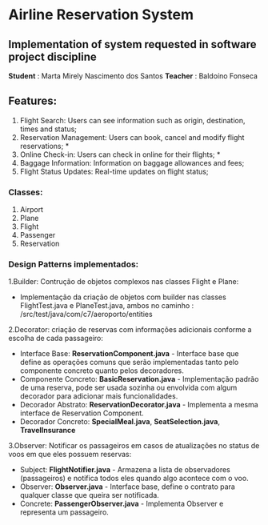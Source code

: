 
# Airline Reservation System
## Implementation of system requested in software project discipline
**Student** : Marta Mirely Nascimento dos Santos
**Teacher** : Baldoíno Fonseca
## Features:
1. Flight Search: Users can see information such as origin, destination, times and status;
3. Reservation Management: Users can book, cancel and modify flight reservations; *
4. Online Check-in: Users can check in online for their flights; *
5. Baggage Information: Information on baggage allowances and fees;
6. Flight Status Updates: Real-time updates on flight status;
### Classes:
1. Airport
2. Plane
3. Flight
4. Passenger
5. Reservation
### Design Patterns implementados:
1.Builder: Contrução de objetos complexos nas classes Flight e Plane:
* Implementação da criação de objetos com builder nas classes FlightTest.java e PlaneTest.java, ambos no caminho : /src/test/java/com/c7/aeroporto/entities

2.Decorator: criação de reservas com informações adicionais conforme a escolha de cada passageiro:


* Interface Base: **ReservationComponent.java** - Interface base que define as operações comuns que serão implementadas tanto pelo componente concreto quanto pelos decoradores.
* Componente Concreto: **BasicReservation.java** - Implementação padrão de uma reserva, pode ser usada sozinha ou envolvida com algum decorador para adicionar mais funcionalidades.
* Decorador Abstrato: **ReservationDecorator.java** - Implementa a mesma interface de Reservation Component.
* Decorador Concreto: **SpecialMeal.java**, **SeatSelection.java**, **TravelInsurance**



3.Observer: Notificar os passageiros em casos de atualizações no status de voos em que eles possuem reservas:

* Subject: **FlightNotifier.java** - Armazena a lista de observadores (passageiros) e notifica todos eles quando algo acontece com o voo.
* Observer: **Observer.java** - Interface base, define o contrato para qualquer classe que queira ser notificada.
* Concrete: **PassengerObserver.java** - Implementa Observer e representa um passageiro.

